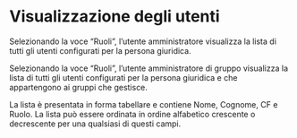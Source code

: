 # Visualizzazione degli utenti

Selezionando la voce “Ruoli”, l’utente amministratore visualizza la lista di tutti gli utenti configurati per la persona giuridica.

Selezionando la voce “Ruoli”, l’utente amministratore di gruppo visualizza la lista di tutti gli utenti configurati per la persona giuridica e che appartengono ai gruppi che gestisce.

La lista è presentata in forma tabellare e contiene Nome, Cognome, CF e Ruolo. La lista può essere ordinata in ordine alfabetico crescente o decrescente per una qualsiasi di questi campi.
